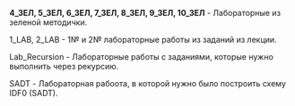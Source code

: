 **4_ЗЕЛ, 5_ЗЕЛ, 6_ЗЕЛ, 7_ЗЕЛ, 8_ЗЕЛ, 9_ЗЕЛ, 10_ЗЕЛ** - Лабораторные из зеленой методички.

1_LAB, 2_LAB - 1№ и 2№ лабораторные работы из заданий из лекции.

Lab_Recursion - Лабораторные работы с заданиями, которые нужно выполнить через рекурсию.

SADT - Лабораторная рабоота, в которой нужно было построить схему IDF0 (SADT).
